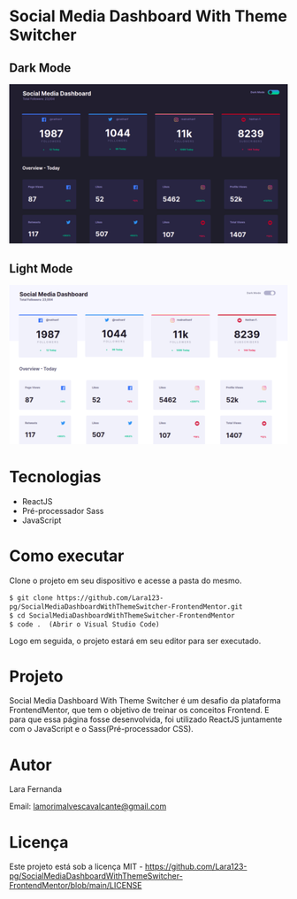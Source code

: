 # Social Media Dashboard With Theme Switcher

## Dark Mode

<img src='src/images/image1.png'>

## Light Mode

<img src='src/images/image2.png'>

# Tecnologias

<ul>
    <li>ReactJS</li>
    <li>Pré-processador Sass</li>
    <li>JavaScript</li>
</ul>

# Como executar

Clone o projeto em seu dispositivo e acesse a pasta do mesmo.

```
$ git clone https://github.com/Lara123-pg/SocialMediaDashboardWithThemeSwitcher-FrontendMentor.git
$ cd SocialMediaDashboardWithThemeSwitcher-FrontendMentor
$ code .  (Abrir o Visual Studio Code)
```

Logo em seguida, o projeto estará em seu editor para ser executado.

# Projeto

Social Media Dashboard With Theme Switcher é um desafio da plataforma FrontendMentor, que tem o objetivo de treinar os conceitos Frontend. E para que essa página fosse desenvolvida, foi utilizado ReactJS juntamente com o JavaScript e o Sass(Pré-processador CSS).

# Autor

Lara Fernanda

Email: lamorimalvescavalcante@gmail.com

# Licença

Este projeto está sob a licença MIT - https://github.com/Lara123-pg/SocialMediaDashboardWithThemeSwitcher-FrontendMentor/blob/main/LICENSE
